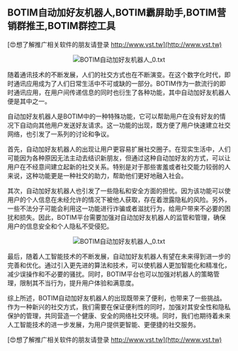 ## **BOTIM自动加好友机器人,BOTIM霸屏助手,BOTIM营销群推王,BOTIM群控工具**

[😍想了解推广相关软件的朋友请登录 http://www.vst.tw](http://www.vst.tw)

 <center><img src="https://vst.tw/MP4/tuiguang/png/5.png" alt="BOTIM自动加好友机器人_0.txt"></center>

随着通讯技术的不断发展，人们的社交方式也在不断演变。在这个数字化时代，即时通讯应用成为了人们日常生活中不可或缺的一部分。BOTIM作为一款流行的即时通讯应用，在用户间传递信息的同时也衍生了各种功能，其中自动加好友机器人便是其中之一。

自动加好友机器人是BOTIM中的一种特殊功能，它可以帮助用户在没有好友的情况下自动向其他用户发送好友请求。这一功能的出现，既方便了用户快速建立社交网络，也引发了一系列的讨论和争议。

首先，自动加好友机器人的出现让用户更容易扩展社交圈子。在现实生活中，人们可能因为各种原因无法主动去结识新朋友，但通过这种自动加好友的方式，可以让用户在不经意间建立起新的社交关系。特别是对于那些害羞或者社交能力较弱的人来说，这种功能更是一种社交的助力，帮助他们更好地融入社会。

其次，自动加好友机器人也引发了一些隐私和安全方面的担忧。因为该功能可以使用户的个人信息在未经允许的情况下被他人获取，存在着泄露隐私的风险。另外，一些不法分子可能会利用这一功能进行诈骗或者滋扰行为，给用户带来不必要的困扰和损失。因此，BOTIM平台需要加强对自动加好友机器人的监管和管理，确保用户的信息安全和个人隐私不受侵犯。

 <center><img src="https://vst.tw/MP4/tuiguang/png/2.png" alt="BOTIM自动加好友机器人_0.txt"></center>

最后，随着人工智能技术的不断发展，自动加好友机器人有望在未来得到进一步的完善和优化。通过引入更先进的算法和技术，可以使机器人更加智能化和精准化，减少误操作和不必要的骚扰。同时，BOTIM平台也可以加强对机器人的策略管理，限制其不当行为，提升用户体验和满意度。

综上所述，BOTIM自动加好友机器人的出现既带来了便利，也带来了一些挑战。作为一种新兴的社交方式，我们需要在保证便利性的同时，加强对其安全性和隐私保护的管理，共同营造一个健康、安全的网络社交环境。同时，我们也期待着未来人工智能技术的进一步发展，为用户提供更智能、更便捷的社交服务。

[😍想了解推广相关软件的朋友请登录 http://www.vst.tw](http://www.vst.tw)



